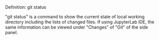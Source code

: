 Definition: git status

"git status" is a command to show the current state of local working directory including the lists of changed files. If using JupyterLab IDE, the same information can be viewed under "Changes" of "Git" of the side panel.
